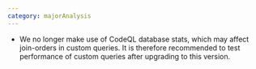 ```yaml
---
category: majorAnalysis
---
```

* We no longer make use of CodeQL database stats, which may affect join-orders in custom queries. It is therefore recommended to test performance of custom queries after upgrading to this version.

